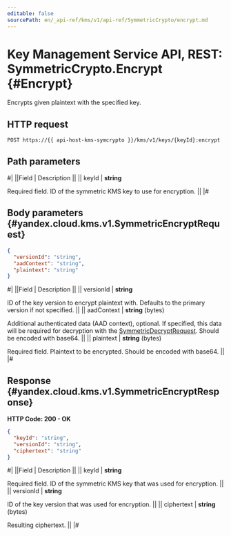 ```yaml
---
editable: false
sourcePath: en/_api-ref/kms/v1/api-ref/SymmetricCrypto/encrypt.md
---
```


# Key Management Service API, REST: SymmetricCrypto.Encrypt {#Encrypt}

Encrypts given plaintext with the specified key.

## HTTP request

```
POST https://{{ api-host-kms-symcrypto }}/kms/v1/keys/{keyId}:encrypt
```

## Path parameters

#|
||Field | Description ||
|| keyId | **string**

Required field. ID of the symmetric KMS key to use for encryption. ||
|#

## Body parameters {#yandex.cloud.kms.v1.SymmetricEncryptRequest}

```json
{
  "versionId": "string",
  "aadContext": "string",
  "plaintext": "string"
}
```

#|
||Field | Description ||
|| versionId | **string**

ID of the key version to encrypt plaintext with.
Defaults to the primary version if not specified. ||
|| aadContext | **string** (bytes)

Additional authenticated data (AAD context), optional.
If specified, this data will be required for decryption with the [SymmetricDecryptRequest](/docs/kms/api-ref/SymmetricCrypto/decrypt#yandex.cloud.kms.v1.SymmetricDecryptRequest).
Should be encoded with base64. ||
|| plaintext | **string** (bytes)

Required field. Plaintext to be encrypted.
Should be encoded with base64. ||
|#

## Response {#yandex.cloud.kms.v1.SymmetricEncryptResponse}

**HTTP Code: 200 - OK**

```json
{
  "keyId": "string",
  "versionId": "string",
  "ciphertext": "string"
}
```

#|
||Field | Description ||
|| keyId | **string**

Required field. ID of the symmetric KMS key that was used for encryption. ||
|| versionId | **string**

ID of the key version that was used for encryption. ||
|| ciphertext | **string** (bytes)

Resulting ciphertext. ||
|#